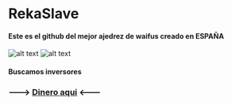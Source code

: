 # RekaSlave
#### Este es el github del mejor ajedrez de waifus creado en ESPAÑA
![alt text](https://ih0.redbubble.net/image.406681817.6423/poster,840x830,f8f8f8-pad,750x1000,f8f8f8.u3.jpg "Ke es waifu")
![alt text](https://www.ichess.es/wp-content/uploads/2016/02/wood-chess-pieces-board-box-combo-1.jpg "Ke es ajedres")
#### Buscamos inversores
### ---> [Dinero aqui](https://paypal.me/pools/c/8iGjmLftiJ) <---
